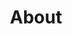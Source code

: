---
title: "About"
description: "Helping you make your digital business great!"

#intro
intro:
  title: "Helping you make your digital business great!"
  description: ""
  products: "Hi, I'm Henk Verlinde. I love developing modern tools and services by embracing an <a href=\"https://www.embeddedentrepreneur.com/\" target=\"_blank\" rel=\"noopener\">audience driven</a> and <a href=\"https://www.strategyzer.com/books/testing-business-ideas-david-j-bland\" target=\"_blank\" rel=\"noopener\">evidence based</a> approach. I also like to write practical guides. Helping you make your digital business great!"
  education: "I hold an MSc in Economics and Business from Erasmus University Rotterdam. I’ve worked as a business analyst, project manager, and business developer for several international banks. On the side, I’ve always liked to code."
  story: "I'm the founder and CEO of <a href=\"https://ventizo.com/\" target=\"_blank\" rel=\"noopener\">Ventizo</a>, formerly a digital agency (2010-2020), now a digital products company headquartered in the Netherlands. I'm interested in digital business building, startups, and the <a href=\"https://jamstack.org/\" target=\"_blank\" rel=\"noopener\">Jamstack</a>."

  # about images
  images:
  - src: "/images/about/europe-middle-east-africa.png"
    width: "680px"
    height: "380px"
    grid_class: "col-lg-6"

  - src: "/images/about/asia-pacific.png"
    width: "460px"
    height: "515px"
    grid_class: "col-lg-3 col-6"

  - src: "/images/about/americas.png"
    width: "460px"
    height: "444px"
    grid_class: "col-lg-3 col-6"


# our writers
# if "enable: false" authors/writers will not show on the about page
our_writers:
  enable: false

---